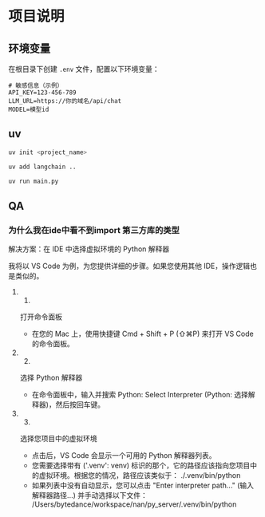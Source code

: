 # 项目说明

## 环境变量

在根目录下创建 `.env` 文件，配置以下环境变量：

```
# 敏感信息（示例）
API_KEY=123-456-789
LLM_URL=https://你的域名/api/chat
MODEL=模型id
```


## uv

```bash
uv init <project_name>

uv add langchain ..

uv run main.py
```


## QA



### 为什么我在ide中看不到import 第三方库的类型

解决方案：在 IDE 中选择虚拟环境的 Python 解释器

我将以 VS Code 为例，为您提供详细的步骤。如果您使用其他 IDE，操作逻辑也是类似的。

1. 1.
   打开命令面板
   
   - 在您的 Mac 上，使用快捷键 Cmd + Shift + P (⇧⌘P) 来打开 VS Code 的命令面板。
2. 2.
   选择 Python 解释器
   
   - 在命令面板中，输入并搜索 Python: Select Interpreter (Python: 选择解释器)，然后按回车键。
3. 3.
   选择您项目中的虚拟环境
   
   - 点击后，VS Code 会显示一个可用的 Python 解释器列表。
   - 您需要选择带有 ('.venv': venv) 标识的那个，它的路径应该指向您项目中的虚拟环境。根据您的情况，路径应该类似于： ./.venv/bin/python
   - 如果列表中没有自动显示，您可以点击 "Enter interpreter path..." (输入解释器路径...) 并手动选择以下文件： /Users/bytedance/workspace/nan/py_server/.venv/bin/python